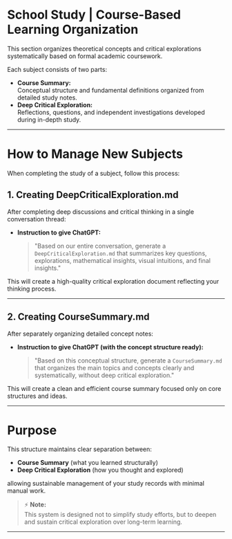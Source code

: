 # School Study | Course-Based Learning Organization

This section organizes theoretical concepts and critical explorations systematically based on formal academic coursework.

Each subject consists of two parts:
- **Course Summary:**  
  Conceptual structure and fundamental definitions organized from detailed study notes.
- **Deep Critical Exploration:**  
  Reflections, questions, and independent investigations developed during in-depth study.

---

# How to Manage New Subjects

When completing the study of a subject, follow this process:

## 1. Creating DeepCriticalExploration.md

After completing deep discussions and critical thinking in a single conversation thread:

- **Instruction to give ChatGPT:**  
  > "Based on our entire conversation, generate a `DeepCriticalExploration.md` that summarizes key questions, explorations, mathematical insights, visual intuitions, and final insights."

This will create a high-quality critical exploration document reflecting your thinking process.

---

## 2. Creating CourseSummary.md

After separately organizing detailed concept notes:

- **Instruction to give ChatGPT (with the concept structure ready):**  
  > "Based on this conceptual structure, generate a `CourseSummary.md` that organizes the main topics and concepts clearly and systematically, without deep critical exploration."

This will create a clean and efficient course summary focused only on core structures and ideas.

---

# Purpose

This structure maintains clear separation between:

- **Course Summary** (what you learned structurally)  
- **Deep Critical Exploration** (how you thought and explored)

allowing sustainable management of your study records with minimal manual work.

> ⚡ **Note:**  
> This system is designed not to simplify study efforts, but to deepen and sustain critical exploration over long-term learning.

---
